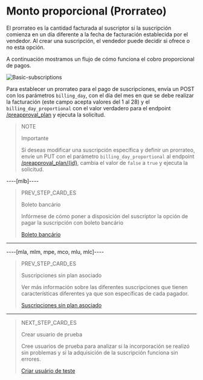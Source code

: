 # Monto proporcional (Prorrateo)

El prorrateo es la cantidad facturada al suscriptor si la suscripción comienza en un día diferente a la fecha de facturación establecida por el vendedor. Al crear una suscripción, el vendedor puede decidir si ofrece o no esta opción. 

A continuación mostramos un flujo de cómo funciona el cobro proporcional de pagos.

![Basic-subscriptions](/images/subscriptions/linea-cobro-ES.png)

Para establecer un prorrateo para el pago de suscripciones, envía un POST con los parámetros `billing_day`, con el día del mes en que se debe realizar la facturación (este campo acepta valores del 1 al 28) y el ` billing_day_proportional` con el valor verdadero para el endpoint [/preapproval_plan](https://www.mercadopago[FAKER][URL][DOMAIN]/developers/es/reference/subscriptions/_preapproval_plan/post) y ejecuta la solicitud.

> NOTE
>
> Importante
>
> Si deseas modificar una suscripción específica y definir un prorrateo, envíe un PUT con el parámetro `billing_day_proportional` al endpoint [/preapproval_plan/{id}](https://www.mercadopago[FAKER][URL][DOMAIN]/developers/es/reference/subscriptions/_preapproval_plan_id/put), cambia el valor de `false` a `true` y ejecuta la solicitud.

----[mlb]----
> PREV_STEP_CARD_ES
>
> Boleto bancário
>
> Infórmese de cómo poner a disposición del suscriptor la opción de pagar la suscripción con boleto bancário
>
> [Boleto bancário](/developers/es/docs/subscriptions/integration-customization/payment-methods/boleto-bancario)
------------

----[mla, mlm, mpe, mco, mlu, mlc]----
> PREV_STEP_CARD_ES
>
> Suscripciones sin plan asociado
>
> Ver más información sobre las diferentes suscripciones que tienen características diferentes ya que son específicas de cada pagador.
>
> [Suscripciones sin plan asociado](/developers/es/docs/subscriptions/integration-configuration/subscription-no-associated-plan)
------------

> NEXT_STEP_CARD_ES
>
> Crear usuario de prueba
>
> Cree usuarios de prueba para analizar si la incorporación se realizó sin problemas y si la adquisición de la suscripción funciona sin errores.
>
> [Criar usuário de teste](/developers/es/docs/subscriptions/integration-test/create-test-user)

